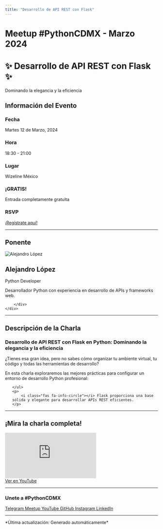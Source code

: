 ```yaml
---
title: "Desarrollo de API REST con Flask"
---
```


# Meetup #PythonCDMX <i class="fab fa-python"></i> - Marzo 2024

<div class="meetup-hero">
    <h1>✨ Desarrollo de API REST con Flask ✨</h1>
    <p class="meetup-subtitle">Dominando la elegancia y la eficiencia</p>
</div>

## Información del Evento

<div class="event-details">
    <div class="detail-card date-card">
        <h3><i class="fas fa-calendar-alt"></i> Fecha</h3>
        <p>Martes 12 de Marzo, 2024</p>
    </div>
    <div class="detail-card time-card">
        <h3><i class="fas fa-clock"></i> Hora</h3>
        <p>18:30 - 21:00</p>
    </div>
    <div class="detail-card location-card">
        <h3><i class="fas fa-map-marker-alt"></i> Lugar</h3>
        <p>Wizeline México</p>
    </div>
    <div class="detail-card free-card">
        <h3><i class="fas fa-gift"></i> ¡GRATIS!</h3>
        <p>Entrada completamente gratuita</p>
    </div>
    <div class="detail-card rsvp-card">
        <h3><i class="fas fa-ticket-alt"></i> RSVP</h3>
        <p><a href="https://www.meetup.com/python-mexico/">¡Regístrate aquí!</a></p>
    </div>
</div>

---

## Ponente

<div class="speaker-section">
    <div class="speaker-photo">
        <img src="/../../images/ponentes/ponentePythonCDMX.jpg" alt="Alejandro López">
    </div>
    <div class="speaker-info">
        <h2>Alejandro López</h2>
        <p class="speaker-role">Python Developer</p>
        <p class="speaker-bio">Desarrollador Python con experiencia en desarrollo de APIs y frameworks web.</p>
        <div class="speaker-links">
            
            
            
        </div>
    </div>
</div>

---

## Descripción de la Charla

<div class="talk-description">
    <h3><i class="fas fa-rocket"></i> Desarrollo de API REST con Flask en Python: Dominando la elegancia y la eficiencia</h3>
    <p>¿Tienes esa gran idea, pero no sabes cómo organizar tu ambiente virtual, tu código y todas las herramientas de desarrollo?</p>
    <p>En esta charla exploraremos las mejores prácticas para configurar un entorno de desarrollo Python profesional:</p>
    <ul>
        
    </ul>
    <p>
        <i class="fas fa-info-circle"></i> Flask proporciona una base sólida y elegante para desarrollar APIs REST eficientes.
    </p>
</div>

---

## ¡Mira la charla completa!

<div class="video-section">
    <div class="video-container">
        <div class="video-wrapper">
            <iframe
                src="https://www.youtube.com/embed/MMHaIrZ1ISw"
                title="Meetup PythonCDMX Marzo 2024"
                frameborder="0"
                allow="accelerometer; autoplay; clipboard-write; encrypted-media; gyroscope; picture-in-picture; web-share"
                allowfullscreen>
            ></iframe>
        </div>
        <a href="https://www.youtube.com/watch?v=MMHaIrZ1ISw" class="youtube-btn">
            <i class="fab fa-youtube"></i> Ver en YouTube
        </a>
    </div>
</div>

---

### Unete a #PythonCDMX

<div class="community-links">
    <a href="https://t.me/PythonCDMX" class="community-link telegram">
        <i class="fab fa-telegram"></i> Telegram
    </a>
    <a href="https://www.meetup.com/python-mexico" class="community-link meetup">
        <i class="fab fa-meetup"></i> Meetup
    </a>
    <a href="https://www.youtube.com/@PythonMexico" class="community-link youtube">
        <i class="fab fa-youtube"></i> YouTube
    </a>
    <a href="https://github.com/PythonMexico/pythonCDMX" class="community-link github">
        <i class="fab fa-github"></i> GitHub
    </a>
    <a href="https://www.instagram.com/pythoncdmx" class="community-link instagram">
        <i class="fab fa-instagram"></i> Instagram
    </a>
    <a href="https://www.linkedin.com/company/pythoncdmx" class="community-link linkedin">
        <i class="fab fa-linkedin"></i> LinkedIn
    </a>
</div>

---

<div>
    <p>
        *Última actualización: Generado automáticamente*
    </p>
</div>